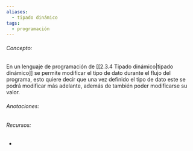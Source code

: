 ```yaml
---
aliases:
  - tipado dinámico
tags:
  - programación
---
```

###### Concepto:

En un lenguaje de programación de [[2.3.4 Tipado dinámico|tipado dinámico]] se permite modificar el tipo de dato durante el flujo del programa, esto quiere decir que una vez definido el tipo de dato este se podrá modificar más adelante, además de también poder modificarse su valor. 

###### Anotaciones:

> 

###### Recursos:

- 